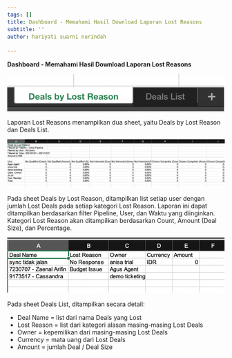 ```yaml
---
tags: []
title: Dashboard - Memahami Hasil Download Laporan Lost Reasons
subtitle: ''
author: hariyati suarni nurindah

---
```

**Dashboard - Memahami Hasil Download Laporan Lost Reasons**

![](/uploads/16-1.png)

Laporan Lost Reasons menampilkan dua sheet, yaitu Deals by Lost Reason dan Deals List.

![](/uploads/16-2.png)

Pada sheet Deals by Lost Reason, ditampilkan list setiap user dengan jumlah Lost Deals pada setiap kategori Lost Reason. Laporan ini dapat ditampilkan berdasarkan filter Pipeline, User, dan Waktu yang diinginkan. Kategori Lost Reason akan ditampilkan berdasarkan Count, Amount (Deal Size), dan Percentage.

![](/uploads/16-3.png)

Pada sheet Deals List, ditampilkan secara detail:

* Deal Name = list dari nama Deals yang Lost
* Lost Reason = list dari kategori alasan masing-masing Lost Deals
* Owner = kepemilikan dari masing-masing Lost Deals
* Currency = mata uang dari Lost Deals
* Amount = jumlah Deal / Deal Size